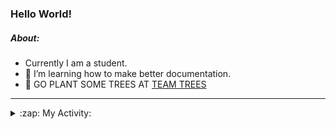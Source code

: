 ### Hello World!

##### About:
- Currently I am a student.
- 🌱 I’m learning how to make better documentation.
- 🌱 GO PLANT SOME TREES AT [TEAM TREES](https://teamtrees.org/)

---
<details>
  <summary>:zap: My Activity:</summary>
  
<!--START_SECTION:waka-->
![Code Time](http://img.shields.io/badge/Code%20Time-1%2C132%20hrs%204%20mins-blue)

**I'm a Night 🦉** 

```text
🌞 Morning                1184 commits        ██░░░░░░░░░░░░░░░░░░░░░░░   08.50 % 
🌆 Daytime                5142 commits        █████████░░░░░░░░░░░░░░░░   36.91 % 
🌃 Evening                3986 commits        ███████░░░░░░░░░░░░░░░░░░   28.61 % 
🌙 Night                  3620 commits        ██████░░░░░░░░░░░░░░░░░░░   25.98 % 
```
📅 **I'm Most Productive on Wednesday** 

```text
Monday                   2168 commits        ████░░░░░░░░░░░░░░░░░░░░░   15.56 % 
Tuesday                  1741 commits        ███░░░░░░░░░░░░░░░░░░░░░░   12.50 % 
Wednesday                3263 commits        ██████░░░░░░░░░░░░░░░░░░░   23.42 % 
Thursday                 1620 commits        ███░░░░░░░░░░░░░░░░░░░░░░   11.63 % 
Friday                   1343 commits        ██░░░░░░░░░░░░░░░░░░░░░░░   09.64 % 
Saturday                 1270 commits        ██░░░░░░░░░░░░░░░░░░░░░░░   09.12 % 
Sunday                   2527 commits        █████░░░░░░░░░░░░░░░░░░░░   18.14 % 
```


📊 **This Week I Spent My Time On** 

```text
🔥 Editors: 
VS Code                  2 hrs 16 mins       █████████████████████████   100.00 % 

🐱‍💻 Projects: 
discord-bot              1 hr 23 mins        ███████████████░░░░░░░░░░   61.45 % 
praise                   52 mins             ██████████░░░░░░░░░░░░░░░   38.55 % 
```


 Last Updated on 02/06/2023 23:08:19 UTC
<!--END_SECTION:waka-->
</details>
